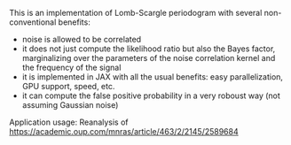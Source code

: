 This is an implementation of Lomb-Scargle periodogram with several non-conventional benefits:

- noise is allowed to be correlated
- it does not just compute the likelihood ratio but also the Bayes factor, marginalizing over the parameters of the noise correlation kernel and the frequency of the signal
- it is implemented in JAX with all the usual benefits: easy parallelization, GPU support, speed, etc.
- it can compute the false positive probability in a very roboust way (not assuming Gaussian noise)

Application usage:
Reanalysis of https://academic.oup.com/mnras/article/463/2/2145/2589684
